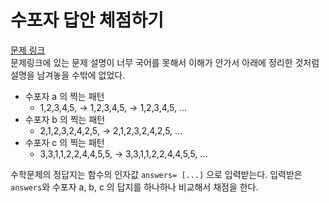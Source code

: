 # 수포자 답안 체점하기
[문제 링크](https://programmers.co.kr/learn/courses/30/lessons/42840?language=python3)  
문제링크에 있는 문제 설명이 너무 국어를 못해서 이해가 안가서 아래에 정리한 것처럼 설명을 남겨놓을 수밖에 없었다.      
  
- 수포자 a 의 찍는 패턴  
    - 1,2,3,4,5,  -> 1,2,3,4,5, ->  1,2,3,4,5, ...
- 수포자 b 의 찍는 패턴
    - 2,1,2,3,2,4,2,5, -> 2,1,2,3,2,4,2,5, ...
- 수포자 c 의 찍는 패턴
    - 3,3,1,1,2,2,4,4,5,5, ->  3,3,1,1,2,2,4,4,5,5, ... 

수학문제의 정답지는 함수의 인자값 `answers= [...]` 으로 입력받는다. 입력받은 `answers`와 수포자 a, b, c 의 답지를 하나하나 비교해서 채점을 한다.


